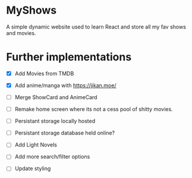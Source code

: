 # MyShows

A simple dynamic website used to learn React and store all my fav shows and movies.

# Further implementations

- [x] Add Movies from TMDB

- [x] Add anime/manga with https://jikan.moe/

- [ ] Merge ShowCard and AnimeCard

- [ ] Remake home screen where its not a cess pool of shitty movies.

- [ ] Persistant storage locally hosted

- [ ] Persistant storage database held online?

- [ ] Add Light Novels

- [ ] Add more search/filter options

- [ ] Update styling
